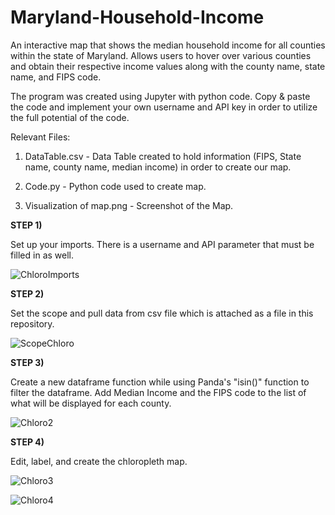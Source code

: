 # Maryland-Household-Income
An interactive map that shows the median household income for all counties within the state of Maryland. Allows users to hover over various counties and obtain their respective income values along with the county name, state name, and FIPS code. 

The program was created using Jupyter with python code. Copy & paste the code and implement your own username and API key in order to utilize the full potential of the code.

Relevant Files:
1) DataTable.csv - Data Table created to hold information (FIPS, State name, county name, median income) in order to create our map.

2) Code.py - Python code used to create map.

3) Visualization of map.png - Screenshot of the Map.


**STEP 1)**

Set up your imports. There is a username and API parameter that must be filled in as well.

![ChloroImports](https://user-images.githubusercontent.com/60532479/82475375-68ac8800-9a9a-11ea-9c1a-9cbe0546d334.png)


**STEP 2)**

Set the scope and pull data from csv file which is attached as a file in this repository.

![ScopeChloro](https://user-images.githubusercontent.com/60532479/82477114-f7ba9f80-9a9c-11ea-9e92-37eefed67757.png)


**STEP 3)**

Create a new dataframe function while using Panda's "isin()" function to filter the dataframe. Add Median Income and the FIPS code to the list of what will be displayed for each county.

![Chloro2](https://user-images.githubusercontent.com/60532479/82478304-bc20d500-9a9e-11ea-919a-0b157666d592.png)


**STEP 4)**

Edit, label, and create the chloropleth map.

![Chloro3](https://user-images.githubusercontent.com/60532479/82479012-c7283500-9a9f-11ea-9a3a-9bc96eee2986.png)

![Chloro4](https://user-images.githubusercontent.com/60532479/82479433-61887880-9aa0-11ea-99ad-56c4bd2869ed.png)














